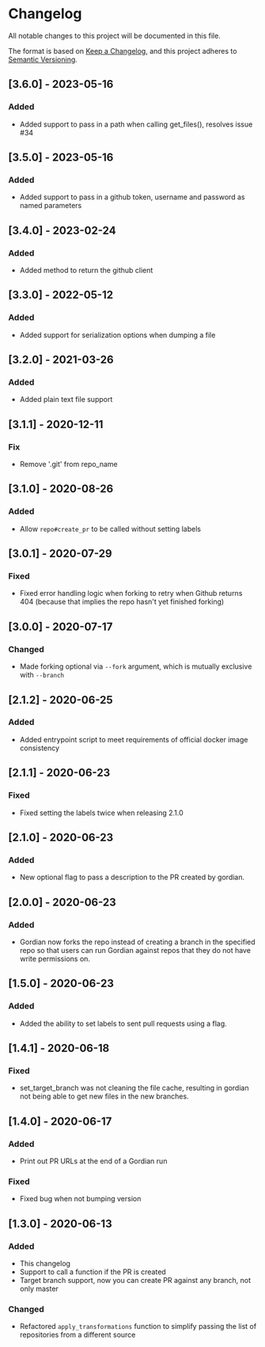 # Changelog
All notable changes to this project will be documented in this file.

The format is based on [Keep a Changelog](https://keepachangelog.com),
and this project adheres to [Semantic Versioning](https://semver.org).

## [3.6.0] - 2023-05-16
### Added
- Added support to pass in a path when calling get_files(), resolves issue #34

## [3.5.0] - 2023-05-16
### Added
- Added support to pass in a github token, username and password as named parameters

## [3.4.0] - 2023-02-24
### Added
- Added method to return the github client

## [3.3.0] - 2022-05-12
### Added
- Added support for serialization options when dumping a file

## [3.2.0] - 2021-03-26
### Added
- Added plain text file support

## [3.1.1] - 2020-12-11
### Fix
- Remove '.git' from repo_name

## [3.1.0] - 2020-08-26
### Added
- Allow `repo#create_pr` to be called without setting labels

## [3.0.1] - 2020-07-29
### Fixed
- Fixed error handling logic when forking to retry when Github returns 404 (because that implies the repo hasn't yet finished forking)

## [3.0.0] - 2020-07-17
### Changed
- Made forking optional via `--fork` argument, which is mutually exclusive with `--branch`

## [2.1.2] - 2020-06-25
### Added
 - Added entrypoint script to meet requirements of official docker image consistency

## [2.1.1] - 2020-06-23
### Fixed
- Fixed setting the labels twice when releasing 2.1.0

## [2.1.0] - 2020-06-23
### Added
- New optional flag to pass a description to the PR created by gordian.

## [2.0.0] - 2020-06-23
### Added
- Gordian now forks the repo instead of creating a branch in the specified repo so that users can run Gordian against repos that they do not have write permissions on.

## [1.5.0] - 2020-06-23
### Added
- Added the ability to set labels to sent pull requests using a flag.

## [1.4.1] - 2020-06-18
### Fixed
- set_target_branch was not cleaning the file cache, resulting in gordian not being able to get new files in the new branches.

## [1.4.0] - 2020-06-17
### Added
- Print out PR URLs at the end of a Gordian run
### Fixed
- Fixed bug when not bumping version

## [1.3.0] - 2020-06-13
### Added
- This changelog
- Support to call a function if the PR is created
- Target branch support, now you can create PR against any branch, not only master
### Changed
- Refactored `apply_transformations` function to simplify passing the list of repositories from a different source

